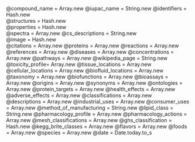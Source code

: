 

@compound_name = Array.new
@iupac_name = String.new 
@identifiers = Hash.new                        
@structures = Hash.new                 
@properties = Hash.new                 
@spectra = Array.new
@cs_descriptions = String.new         
@image = Hash.new                      
@citations = Array.new
@proteins = Array.new
@reactions = Array.new
@references = Array.new
@diseases = Array.new
@concentrations = Array.new
@pathways = Array.new
@wikipedia_page = String.new
@toxicity_profile= Array.new
@tissue_locations = Array.new
@cellular_locations = Array.new
@biofluid_locations = Array.new
@taxonomy = Array.new
@biofunctions = Array.new
@bioassays = Array.new
@origins = Array.new
@synonyms = Array.new
@ontologies = Array.new
@protein_targets = Array.new
@health_effects = Array.new
@adverse_effects = Array.new
@classifications = Array.new       
@descriptions = Array.new
@industrial_uses = Array.new
@consumer_uses = Array.new
@method_of_manufacturing = String.new
@lipid_class = String.new
@pharmacology_profile = Array.new 
@pharmacology_actions = Array.new
@mesh_classifications = Array.new
@ghs_classification = Hash.new
@kegg_brite_classes = Array.new
@flavors = Array.new
@foods = Array.new
@species = Array.new
@date = Date.today.to_s